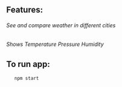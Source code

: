 ## Features:

###### See and compare weather in different cities
###### Shows Temperature	Pressure	Humidity

## To run app:

```npm install
   npm start
```
